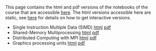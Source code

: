 This page contains the html and pdf versions of the notebooks of the course that are accessible [here](https://github.com/blegat/LINMA2710).
The html versions accessible here are static, see [here](Lectures) for details on how to get interactive versions.

* Single Instruction Multiple Data (SIMD) [html](Lectures/1_simd.html) [pdf](Lectures/1_simd.pdf)
* Shared-Memory Multiprocessing [html](Lectures/2_shared.html) [pdf](Lectures/2_shared.pdf)
* Distributed Computing with MPI [html](Lectures/3_mpi.html) [pdf](Lectures/3_mpi.html)
* Graphics processing units [html](Lectures/4_gpu.html) [pdf](Lectures/4_gpu.pdf)
